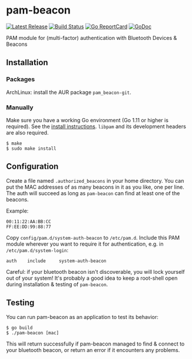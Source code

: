 # pam-beacon

[![Latest Release](https://img.shields.io/github/release/muesli/pam-beacon.svg)](https://github.com/muesli/pam-beacon/releases)
[![Build Status](https://github.com/muesli/pam-beacon/workflows/build/badge.svg)](https://github.com/muesli/pam-beacon/actions)
[![Go ReportCard](https://goreportcard.com/badge/muesli/pam-beacon)](https://goreportcard.com/report/muesli/pam-beacon)
[![GoDoc](https://godoc.org/github.com/golang/gddo?status.svg)](https://pkg.go.dev/github.com/muesli/pam-beacon)

PAM module for (multi-factor) authentication with Bluetooth Devices & Beacons

## Installation

### Packages

ArchLinux: install the AUR package `pam_beacon-git`.

### Manually

Make sure you have a working Go environment (Go 1.11 or higher is required).
See the [install instructions](http://golang.org/doc/install.html).
`libpam` and its development headers are also required.

```
$ make
$ sudo make install
```

## Configuration

Create a file named `.authorized_beacons` in your home directory. You can put
the MAC addresses of as many beacons in it as you like, one per line. The auth
will succeed as long as `pam-beacon` can find at least one of the beacons.

Example:

```
00:11:22:AA:BB:CC
FF:EE:DD:99:88:77
```

Copy `config/pam.d/system-auth-beacon` to `/etc/pam.d`. Include this PAM module
wherever you want to require it for authentication, e.g. in
`/etc/pam.d/system-login`:

```
auth    include     system-auth-beacon
```

Careful: if your bluetooth beacon isn't discoverable, you will lock yourself out
of your system! It's probably a good idea to keep a root-shell open during
installation & testing of `pam-beacon`.

## Testing

You can run pam-beacon as an application to test its behavior:

```
$ go build
$ ./pam-beacon [mac]
```

This will return successfully if pam-beacon managed to find & connect to your
bluetooth beacon, or return an error if it encounters any problems.
